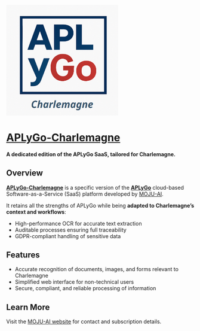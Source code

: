 [<img src="www/aply_go_charlemagne_logo.png" width="300"/>](https://secured.moju-apps.fr/)

# [APLyGo-Charlemagne](https://secured.moju-apps.fr/)

**A dedicated edition of the APLyGo SaaS, tailored for Charlemagne.**

## Overview

[**APLyGo-Charlemagne**](https://secured.moju-apps.fr/) is a specific version of the [**APLyGo**](https://secured.moju-apps.fr/aply_go/) cloud-based Software-as-a-Service (SaaS) platform developed by [MOJU-AI](https://moju-apps.fr/).

It retains all the strengths of APLyGo while being **adapted to Charlemagne’s context and workflows**:

- High-performance OCR for accurate text extraction  
- Auditable processes ensuring full traceability  
- GDPR-compliant handling of sensitive data  

## Features

- Accurate recognition of documents, images, and forms relevant to Charlemagne  
- Simplified web interface for non-technical users  
- Secure, compliant, and reliable processing of information  

## Learn More

Visit the [MOJU-AI website](https://moju-apps.fr/) for contact and subscription details.
